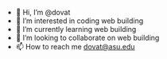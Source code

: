 - 👋 Hi, I’m @dovat
- 👀 I’m interested in coding web building 
- 🌱 I’m currently learning web building
- 💞️ I’m looking to collaborate on web building
- 📫 How to reach me dovat@asu.edu

<!---
dovat/dovat is a ✨ special ✨ repository because its `README.md` (this file) appears on your GitHub profile.
You can click the Preview link to take a look at your changes.
--->
